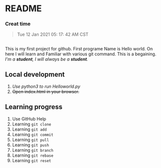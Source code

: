 # README
### Creat time   
> Tue 12 Jan 2021 05:  17:  42 AM CST

## 
This is my first project for github. First programe Name is Hello world.
On here I will learn and Familiar with various git command. This is a begaining.
_I'm a **student**, I will always be a **student**._

## Local development

1. _Use python3 to run Helloworld.py_
2. ~~Open index.html in your browser.~~

## Learning progress

1. Use GitHub Help
2. Learning `git clone`
3. Learning `git add`
4. Learning `git commit`
5. Learning `git pull`
6. Learning `git push`
7. Learning `git branch`
8. Learning `git rebase`
9. Learning `git reset`
